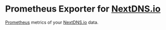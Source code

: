 # Prometheus Exporter for [NextDNS.io](https://nexdns.io)

[Prometheus](https://prometheus.io) metrics of your [NextDNS.io](https://nexdns.io) data.
